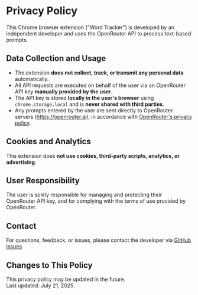 # Privacy Policy

This Chrome browser extension ("Word Tracker") is developed by an independent developer and uses the OpenRouter API to process text-based prompts.

## Data Collection and Usage

- The extension **does not collect, track, or transmit any personal data** automatically.
- All API requests are executed on behalf of the user via an OpenRouter API key **manually provided by the user**.
- The API key is stored **locally in the user's browser** using `chrome.storage.local` and is **never shared with third parties**.
- Any prompts entered by the user are sent directly to OpenRouter servers (https://openrouter.ai), in accordance with [OpenRouter's privacy policy](https://openrouter.ai/privacy).

## Cookies and Analytics

This extension does **not use cookies, third-party scripts, analytics, or advertising**.

## User Responsibility

The user is solely responsible for managing and protecting their OpenRouter API key, and for complying with the terms of use provided by OpenRouter.

## Contact

For questions, feedback, or issues, please contact the developer via [GitHub Issues](https://github.com/phplego/word-tracker-extension/issues).

## Changes to This Policy

This privacy policy may be updated in the future.  
Last updated: July 21, 2025.
